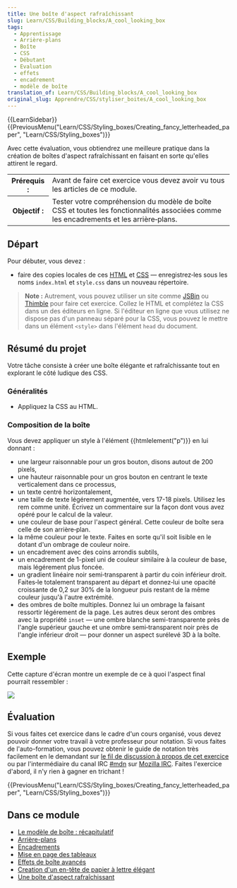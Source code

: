 ```yaml
---
title: Une boîte d'aspect rafraîchissant
slug: Learn/CSS/Building_blocks/A_cool_looking_box
tags:
  - Apprentissage
  - Arrière‑plans
  - Boîte
  - CSS
  - Débutant
  - Evaluation
  - effets
  - encadrement
  - modèle de boîte
translation_of: Learn/CSS/Building_blocks/A_cool_looking_box
original_slug: Apprendre/CSS/styliser_boites/A_cool_looking_box
---
```

{{LearnSidebar}}{{PreviousMenu("Learn/CSS/Styling_boxes/Creating_fancy_letterheaded_paper", "Learn/CSS/Styling_boxes")}}

Avec cette évaluation, vous obtiendrez une meilleure pratique dans la création de boîtes d'aspect rafraîchissant en faisant en sorte qu'elles attirent le regard.

<table class="standard-table">
  <tbody>
    <tr>
      <th scope="row">Prérequis :</th>
      <td>
        Avant de faire cet exercice vous devez avoir vu tous les articles de ce
        module.
      </td>
    </tr>
    <tr>
      <th scope="row">Objectif&nbsp;:</th>
      <td>
        Tester votre compréhension du modèle de boîte CSS et toutes les
        fonctionnalités associées comme les encadrements et les arrière‑plans.
      </td>
    </tr>
  </tbody>
</table>

## Départ

Pour débuter, vous devez&nbsp;:

- faire des copies locales de ces [HTML](https://github.com/mdn/learning-area/blob/master/css/styling-boxes/cool-information-box-start/index.html) et [CSS](https://github.com/mdn/learning-area/blob/master/css/styling-boxes/cool-information-box-start/style.css) — enregistrez‑les sous les noms `index.html` et `style.css` dans un nouveau répertoire.

> **Note :** Autrement, vous pouvez utiliser un site comme  [JSBin](http://jsbin.com/) ou [Thimble](https://thimble.mozilla.org/) pour faire cet exercice. Collez le HTML et complétez la CSS dans un des éditeurs en ligne. Si l'éditeur en ligne que vous utilisez ne dispose pas d'un panneau séparé pour la CSS, vous pouvez le mettre dans un élément `<style>` dans l'élément `head` du document.

## Résumé du projet

Votre tâche consiste à créer une boîte élégante et rafraîchissante tout en explorant le côté ludique des CSS.

### Généralités

- Appliquez la CSS au HTML.

### Composition de la boîte

Vous devez appliquer un style à l'élément {{htmlelement("p")}} en lui donnant&nbsp;:

- une largeur raisonnable pour un gros bouton, disons autout de 200 pixels,
- une hauteur raisonnable pour un gros bouton en centrant le texte verticalement dans ce processus,
- un texte centré horizontalement,
- une taille de texte légérement augmentée, vers 17-18 pixels. Utilisez les rem comme unité. Écrivez un commentaire sur la façon dont vous avez opéré pour le calcul de la valeur.
- une couleur de base pour l'aspect général. Cette couleur de boîte sera celle de son arrière‑plan.
- la même couleur pour le texte. Faites en sorte qu'il soit lisible en le dotant d'un ombrage de couleur noire.
- un encadrement avec des coins arrondis subtils,
- un encadrement de 1-pixel uni de couleur similaire à la couleur de base, mais légérement plus foncée.
- un gradient linéaire noir semi‑transparent à partir du coin inférieur droit. Faites‑le totalement transparent au départ et donnez‑lui une opacité croissante de 0,2 sur 30% de la longueur puis restant de la même couleur jusqu'à l'autre extrémité.
- des ombres de boîte multiples. Donnez lui un ombrage la faisant ressortir légérement de la page. Les autres deux seront des ombres avec la propriété `inset` — une ombre blanche semi-transparente près de l'angle supérieur gauche et une ombre semi‑transparent noir près de l'angle inférieur droit — pour donner un aspect surélevé 3D à la boîte.

## Exemple

Cette capture d'écran montre un exemple de ce à quoi l'aspect final pourrait ressembler&nbsp;:

![](fancy-box.png)

## Évaluation

Si vous faites cet exercice dans le cadre d'un cours organisé, vous devez pouvoir donner votre travail à votre professeur pour notation. Si vous faites de l'auto-formation, vous pouvez obtenir le guide de notation très facilement en le demandant sur  [le fil de discussion à propos de cet exercice](https://discourse.mozilla.org/t/fundamental-css-comprehension-assessment/24682) ou par l'intermédiaire du canal IRC [#mdn](irc://irc.mozilla.org/mdn) sur [Mozilla IRC](https://wiki.mozilla.org/IRC). Faites l'exercice d'abord, il n'y rien à gagner en trichant !

{{PreviousMenu("Learn/CSS/Styling_boxes/Creating_fancy_letterheaded_paper", "Learn/CSS/Styling_boxes")}}



## Dans ce module

- [Le modèle de boîte&nbsp;: récapitulatif](/fr/Apprendre/CSS/styliser_boites/Box_model_recap)
- [Arrière-plans](/fr/Apprendre/CSS/styliser_boites/Backgrounds)
- [Encadrements](/fr/docs/Apprendre/CSS/styliser_boites/Borders)
- [Mise en page des tableaux](/fr/Apprendre/CSS/styliser_boites/Styling_tables)
- [Effets de boîte avancés](/fr/Apprendre/CSS/styliser_boites/Advanced_box_effects)
- [Creation d'un en-tête de papier à lettre élégant](/fr/docs/Learn/CSS/Styling_boxes/Creating_fancy_letterheaded_paper)
- [Une boîte d'aspect rafraîchissant](/fr/Apprendre/CSS/styliser_boites/A_cool_looking_box)
